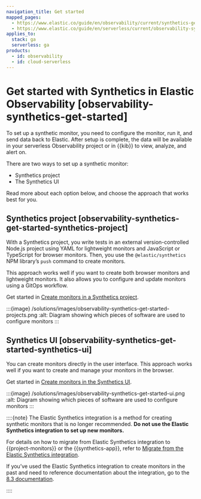 ```yaml
---
navigation_title: Get started
mapped_pages:
  - https://www.elastic.co/guide/en/observability/current/synthetics-get-started.html
  - https://www.elastic.co/guide/en/serverless/current/observability-synthetics-get-started.html
applies_to:
  stack: ga
  serverless: ga
products:
  - id: observability
  - id: cloud-serverless
---
```


# Get started with Synthetics in Elastic Observability [observability-synthetics-get-started]

To set up a synthetic monitor, you need to configure the monitor, run it, and send data back to Elastic. After setup is complete, the data will be available in your serverless Observability project or in {{kib}} to view, analyze, and alert on.

There are two ways to set up a synthetic monitor:

* Synthetics project
* The Synthetics UI

Read more about each option below, and choose the approach that works best for you.

## Synthetics project [observability-synthetics-get-started-synthetics-project]

With a Synthetics project, you write tests in an external version-controlled Node.js project using YAML for lightweight monitors and JavaScript or TypeScript for browser monitors. Then, you use the `@elastic/synthetics` NPM library’s `push` command to create monitors.

This approach works well if you want to create both browser monitors and lightweight monitors. It also allows you to configure and update monitors using a GitOps workflow.

Get started in [Create monitors in a Synthetics project](/solutions/observability/synthetics/create-monitors-with-projects.md).

:::{image} /solutions/images/observability-synthetics-get-started-projects.png
:alt: Diagram showing which pieces of software are used to configure monitors
:::

## Synthetics UI [observability-synthetics-get-started-synthetics-ui]

You can create monitors directly in the user interface. This approach works well if you want to create and manage your monitors in the browser.

Get started in [Create monitors in the Synthetics UI](/solutions/observability/synthetics/create-monitors-ui.md).

:::{image} /solutions/images/observability-synthetics-get-started-ui.png
:alt: Diagram showing which pieces of software are used to configure monitors
:::

::::{note}
The Elastic Synthetics integration is a method for creating synthetic monitors that is no longer recommended. **Do not use the Elastic Synthetics integration to set up new monitors.**

For details on how to migrate from Elastic Synthetics integration to {{project-monitors}} or the {{synthetics-app}}, refer to [Migrate from the Elastic Synthetics integration](/solutions/observability/synthetics/migrate-from-elastic-synthetics-integration.md).

If you’ve used the Elastic Synthetics integration to create monitors in the past and need to reference documentation about the integration, go to the [8.3 documentation](https://www.elastic.co/guide/en/observability/8.3/uptime-set-up.html#uptime-set-up-choose-agent).

::::